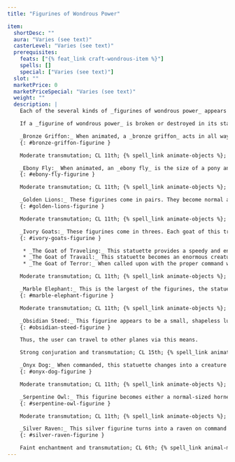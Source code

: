 ```yaml
---
title: "Figurines of Wondrous Power"

item:
  shortDesc: ""
  aura: "Varies (see text)"
  casterLevel: "Varies (see text)"
  prerequisites:
    feats: ["{% feat_link craft-wondrous-item %}"]
    spells: []
    special: ["Varies (see text)"]
  slot: ""
  marketPrice: 0
  marketPriceSpecial: "Varies (see text)"
  weight: ""
  description: |
    Each of the several kinds of _figurines of wondrous power_ appears to be a miniature statuette of a creature an inch or so high (with one exception). When the figurine is tossed down and the correct command word spoken, it becomes a living creature of normal size (except when noted otherwise below). The creature obeys and serves its owner. Unless stated otherwise, the creature understands Common but does not speak.

    If a _figurine of wondrous power_ is broken or destroyed in its statuette form, it is forever ruined. All magic is lost, its power departed. If slain in animal form, the figurine simply reverts to a statuette that can be used again at a later time.

    _Bronze Griffon:_ When animated, a _bronze griffon_ acts in all ways like a normal griffon under the command of its possessor. The item can be used twice per week for up to 6 hours per use. When 6 hours have passed or when the command word is spoken, the _bronze griffon_ once again becomes a tiny statuette.
    {: #bronze-griffon-figurine }

    Moderate transmutation; CL 11th; {% spell_link animate-objects %}; Price 10,000 gp.

    _Ebony Fly:_ When animated, an _ebony fly_ is the size of a pony and has all the statistics of a hippogriff but can make no attacks. The item can be used three times per week for up to 12 hours per use. When 12 hours have passed or when the command word is spoken, the _ebony fly_ again becomes a tiny statuette.
    {: #ebony-fly-figurine }

    Moderate transmutation; CL 11th; {% spell_link animate-objects %}; Price 10,000 gp.

    _Golden Lions:_ These figurines come in pairs. They become normal adult male lions. If slain in combat, the lions cannot be brought back from statuette form for one full week. Otherwise, they can be used once per day for up to 1 hour. They enlarge and shrink upon speaking the command word.
    {: #golden-lions-figurine }

    Moderate transmutation; CL 11th; {% spell_link animate-objects %}; Price 16,500 gp.

    _Ivory Goats:_ These figurines come in threes. Each goat of this trio looks slightly different from the others, and each has a different function:
    {: #ivory-goats-figurine }

     * _The Goat of Traveling:_ This statuette provides a speedy and enduring mount equal to that of a heavy horse in every way except appearance. The goat can travel for a maximum of one day each week &ndash; continuously or in any combination of periods totaling 24 hours. At this point, or when the command word is uttered, it returns to its statuette form for not less than one day before it can again be used.
     * _The Goat of Travail:_ This statuette becomes an enormous creature, larger than a bull, with the statistics of a nightmare except for the addition of a pair of wicked horns of exceptional size (damage 1d8+4 for each horn). If it is charging to attack, it may only use its horns (but add 6 points of damage to each successful attack in that round). It can be called to life just once per month for up to 12 hours at a time.
     * _The Goat of Terror:_ When called upon with the proper command word, this statuette becomes a destrier-like mount, with the statistics of a light warhorse. However, its rider can employ the goat's horns as weapons (one horn as a _+3 heavy lance_, the other as a _+5 longsword_). When ridden in an attack against an opponent, the _goat of terror_ radiates {% spell_link fear %} as the spell in a 30-foot radius (Will DC 16 partial). It can be used once every two weeks for up to 3 hours per use.

    Moderate transmutation; CL 11th; {% spell_link animate-objects %}; Price 21,000 gp.

    _Marble Elephant:_ This is the largest of the figurines, the statuette being about the size of a human hand. Upon utterance of the command word, a _marble elephant_ grows to the size and specifications of a true elephant. The animal created from the statuette is fully obedient to the figurine's owner, serving as a beast of burden, a mount, or a combatant. The statuette can be used four times per month for up to 24 hours at a time.
    {: #marble-elephant-figurine }

    Moderate transmutation; CL 11th; {% spell_link animate-objects %}; Price 17,000 gp.

    _Obsidian Steed:_ This figurine appears to be a small, shapeless lump of black stone. Only careful inspection reveals that it vaguely resembles some form of quadruped. On command, the near-formless piece of obsidian becomes a fantastic mount. Treat it as a heavy warhorse with the following additional powers usable once per round at will: {% spell_link overland-flight %}, {% spell_link plane-shift %}, and {% spell_link ethereal-jaunt %}. The steed allows itself to be ridden, but if the rider is of good alignment, the steed is 10% likely per use to carry him to the lower planes and then return to its statuette form. The statuette can be used once per week for one continuous period of up to 24 hours. Note that when an _obsidian steed_ becomes ethereal or {% spell_link plane-shift "plane shifts" %}, its rider and his gear follow suit.
    {: #obsidian-steed-figurine }

    Thus, the user can travel to other planes via this means.

    Strong conjuration and transmutation; CL 15th; {% spell_link animate-objects %}, {% spell_link etherealness %}, {% spell_link fly %}, {% spell_link plane-shift %}; Price 28,500 gp.

    _Onyx Dog:_ When commanded, this statuette changes into a creature with the same properties as a riding dog except that it is endowed with an Intelligence of 8, can communicate in Common, and has exceptional olfactory and visual abilities. (It has the scent ability and adds +4 to its {% skill_link spot %} and {% skill_link search %} checks.) It has 60-foot darkvision, and it can {% spell_link see-invisibility %}. An _onyx dog_ can be used once per week for up to 6 hours. It obeys only its owner.
    {: #onyx-dog-figurine }

    Moderate transmutation; CL 11th; {% spell_link animate-objects %}; Price 15,500 gp.

    _Serpentine Owl:_ This figurine becomes either a normal-sized horned owl or a giant owl according to the command word used. The transformation can take place once per day, with a maximum duration of 8 continuous hours. However, after three transformations into giant owl form, the statuette loses all its magical properties. The owl communicates with its owner by telepathic means, informing her of all it sees and hears. (Remember the limitations of its Intelligence.)
    {: #serpentine-owl-figurine }

    Moderate transmutation; CL 11th; {% spell_link animate-objects %}; Price 9,100 gp.

    _Silver Raven:_ This silver figurine turns into a raven on command (but it retains its metallic consistency, which gives it hardness 10). Another command sends it off into the air, bearing a message just like a creature affected by an {% spell_link animal-messenger %} spell. If not commanded to carry a message, the raven obeys the commands of its owner, although it has no special powers or telepathic abilities. It can maintain its nonfigurine status for only 24 hours per week, but the duration need not be continuous.
    {: #silver-raven-figurine }

    Faint enchantment and transmutation; CL 6th; {% spell_link animal-messenger %}, {% spell_link animate-objects %}; Price 3,800 gp.
---
```

